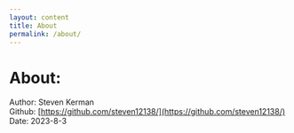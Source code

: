 ```yaml
---
layout: content
title: About
permalink: /about/
---
```


# About:

Author: Steven Kerman  
Github: [https://github.com/steven12138/](https://github.com/steven12138/)  
Date: 2023-8-3
